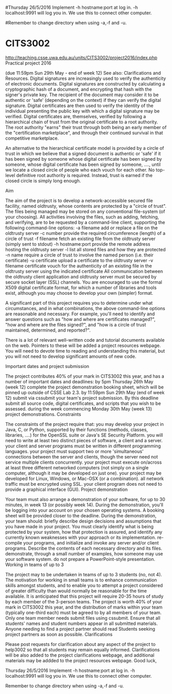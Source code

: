 
#Thursday 26/5/2016 Implement -h hostname:port at log in. 
-h localhost:9991 will log you in. 
We use this to connect other computer.

#Remember to change directory when using -a,-f and -u.


# CITS3002
http://teaching.csse.uwa.edu.au/units/CITS3002/project2016/index.php
Practical project 2016

(due 11:59pm Sun 29th May - end of week 12)
See also: Clarifications and Resources.
Digital signatures are increasingly used to verify the authenticity of electronic documents. Digital signatures are constructed by calculating a cryptographic hash of a document, and encrypting that hash with the signer's private key. The recipient of the document may consider it to be authentic or 'safe' (depending on the context) if they can verify the digital signature.
Digital certificates are then used to verify the identity of the individual presenting the public key with which a digital signature may be verified. Digital certificates are, themselves, verified by following a hierarchical chain of trust from the original certificate to a root authority. The root authority "earns" their trust through both being an early member of the "certification marketplace", and through their continued survival in that competitive marketplace.

An alternative to the hierarchical certificate model is provided by a circle of trust in which we believe that a signed document is authentic or 'safe' if it has been signed by someone whose digital certificate has been signed by someone, whose digital certificate has been signed by someone, ...., until we locate a closed circle of people who each vouch for each other. No top-level definitive root authority is required. Instead, trust is earned if the closed circle is simply long enough.

Aim

The aim of the project is to develop a network-accessible secured file facility, named oldtrusty, whose contents are protected by a "circle of trust". The files being managed may be stored on any conventional file-system (of your choosing). All activities involving the files, such as adding, fetching, and verifying, are to be requested by a command-line client, supporting the following command-line options:
-a filename	add or replace a file on the oldtrusty server
-c number	provide the required circumference (length) of a circle of trust
-f filename	fetch an existing file from the oldtrusty server (simply sent to stdout)
-h hostname:port	provide the remote address hosting the oldtrusty server
-l	list all stored files and how they are protected
-n name	require a circle of trust to involve the named person (i.e. their certificate)
-u certificate	upload a certificate to the oldtrusty server
-v filename certificate	vouch for the authenticity of an existing file in the oldtrusty server using the indicated certificate
All communication between the oldtrusty client application and oldtrusty server must be secured by secure socket layer (SSL) channels. You are encouraged to use the formal X509 digital certificate format, for which a number of libraries and tools exist, although you may choose to develop your own (simpler) format.

A significant part of this project requires you to determine under what circumstances, and in what combinations, the above command-line options are reasonable and necessary. For example, you'll need to identify and answer questions such as "how and where are certificates managed?", "how and where are the files signed?", and "how is a circle of trust maintained, determined, and reported?".

There is a lot of relevant well-written code and tutorial documents available on the web. Pointers to these will be added a project resources webpage. You will need to devote time to reading and understanding this material, but you will not need to develop significant amounts of new code.

Important dates and project submission

The project contributes 40% of your mark in CITS3002 this year, and has a number of important dates and deadlines:
by 5pm Thursday 26th May (week 12) 
complete the project demonstration booking sheet, which will be pinned up outside of CSSE Lab 2.3.
by 11:59pm Sun 29th May (end of week 12) 
submit via cssubmit your team's project submission. By this deadline submit all source code, digital certificates, and scripts that you wish to be assessed.
during the week commencing Monday 30th May (week 13) 
project demonstrations.
Constraints

The constraints of the project require that:
you may develop your project in Java, C, or Python, supported by their functions (methods, classes, libraries, ....) for the OpenSSL suite or Java's SE Security Platform.
you will need to write at least two distinct pieces of software, a client and a server.
your client and server programs must be written in different programming languages.
your project must support two or more 'simultaneous' connections between the server and clients, though the server need not service multiple clients concurrently.
your project must execute on/across at least three different networked computers (not simply on a single computer, although it may be developed on just one).
your project may be developed for Linux, Windows, or Mac-OSX (or a combination).
all network traffic must be encrypted using SSL.
your client program does not need to provide a graphical interface (GUI).
Project demonstration

Your team must also arrange a demonstration of your software, for up to 30 minutes, in week 13 (or possibly week 14). During the demonstration, you'll be logging into your account on your chosen operating systems. A booking sheet will be provided closer to the deadline. During the demonstration, your team should:
briefly describe design decisions and assumptions that you have made in your project. You must clearly identify what is being protected by your system, how that protection is assured, and identify any currently known weaknesses with your approach or its implementation.
re-compile your programs, and initialize and invoke any server and/or client programs. Describe the contents of each necessary directory and its files.
demonstrate, through a small number of examples, how someone may use your software system.
do not prepare a PowerPoint-style presentation.
Working in teams of up to 3

The project may to be undertaken in teams of up to 3 students (no, not 4). The motivation for working in small teams is to enhance communication skills amongst students, and to enable you to attempt a project considered of greater difficulty than would normally be reasonable for the time available. It is anticipated that this project will require 20-35 hours of study by each member of the 3-person teams.
The project is worth 40% of your mark in CITS3002 this year, and the distribution of marks within your team (typically one-third each) must be agreed to by all members of your team.
Only one team member needs submit files using cssubmit. Ensure that all students' names and student numbers appear in all submitted materials.
Anyone needing to find a project partner should read Students seeking project partners as soon as possible.
Clarifications

Please post requests for clarification about any aspect of the project to help3002 so that all students may remain equally informed. 
Clarifications will be also added to the project clarifications webpage, and additional materials may be addded to the project resources webpage.
Good luck,

Thursday 26/5/2016
Implement -h hostname:port  at log in.
-h localhost:9991 will log you in.
We use this to connect other computer.

Remember to change directory when using -a,-f and -u.

